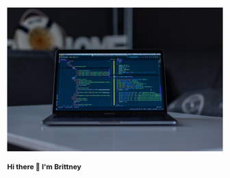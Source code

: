 
![](arnold-francisca-FBNxmwEVpAc-unsplash.jpg)                       
### Hi there 👋 I'm Brittney

